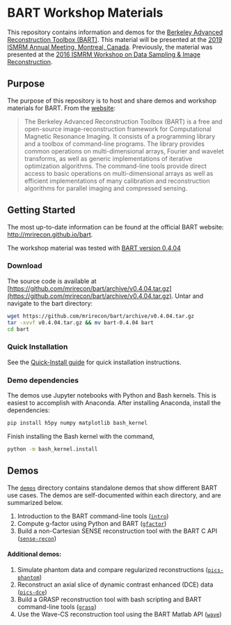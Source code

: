 # BART Workshop Materials

This repository contains information and demos for the [Berkeley Advanced Reconstruction Toolbox (BART)](http://mrirecon.github.io/bart).
This material will be presented at the [2019 ISMRM Annual Meeting, Montreal, Canada](https://www.ismrm.org/19m/). Previously, the material was presented
at the [2016 ISMRM Workshop on Data Sampling & Image Reconstruction](http://www.ismrm.org/workshops/Data16/).

## Purpose
The purpose of this repository is to host and share demos and workshop materials for BART. From the [website](http://mrirecon.github.io/bart):

> The Berkeley Advanced Reconstruction Toolbox (BART) is a free and open-source image-reconstruction framework
> for Computational Magnetic Resonance Imaging. It consists of a programming library and a toolbox of command-line
> programs. The library provides common operations on multi-dimensional arrays, Fourier and wavelet transforms,
> as well as generic implementations of iterative optimization algorithms. The command-line tools provide direct
> access to basic operations on multi-dimensional arrays as well as efficient implementations of many calibration
> and reconstruction algorithms for parallel imaging and compressed sensing.

## Getting Started
The most up-to-date information can be found at the official BART website: http://mrirecon.github.io/bart.

The workshop material was tested with [BART version 0.4.04](https://github.com/mrirecon/bart/releases/tag/v0.4.04)

### Download
The source code is available at [https://github.com/mrirecon/bart/archive/v0.4.04.tar.gz](https://github.com/mrirecon/bart/archive/v0.4.04.tar.gz).
Untar and navigate to the bart directory:
```bash
wget https://github.com/mrirecon/bart/archive/v0.4.04.tar.gz
tar -xvvf v0.4.04.tar.gz && mv bart-0.4.04 bart
cd bart
```

### Quick Installation
See the [Quick-Install guide](doc/quick-install.md) for quick installation instructions.


### Demo dependencies
The demos use Jupyter notebooks with Python and Bash kernels. This is easiest to accomplish with Anaconda.
After installing Anaconda, install the dependencies:
```bash
pip install h5py numpy matplotlib bash_kernel 
```

Finish installing the Bash kernel with the command,
```bash
python -m bash_kernel.install
```

## Demos
The [`demos`](demos) directory contains standalone demos that show different BART use cases. The demos are self-documented within
each directory, and are summarized below.

1. Introduction to the BART command-line tools ([`intro`](demos/intro))
1. Compute g-factor using Python and BART ([`gfactor`](demos/gfactor-demo))
1. Build a non-Cartesian SENSE reconstruction tool with the BART C API ([`sense-recon`](demos/sense-recon))

#### Additional demos:
1. Simulate phantom data and compare regularized reconstructions  ([`pics-phantom`](demos/pics-phantom))
1. Reconstruct an axial slice of dynamic contrast enhanced (DCE) data ([`pics-dce`](demos/pics-dce))
1. Build a GRASP reconstruction tool with bash scripting and BART command-line tools ([`grasp`](demos/grasp))
1. Use the Wave-CS reconstruction tool using the BART Matlab API ([`wave`](demos/wave-cs))

